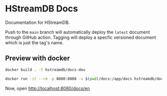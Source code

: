 # HStreamDB Docs

Documentation for HStreamDB.

Push to the `main` branch will automatically deploy the `latest` document
through GitHub action. Tagging will deploy a specfic versioned document which is
just the tag's name.

## Preview with docker


```sh
docker build . -t hstreamdb/docs-dev

docker run -it --rm -p 8080:8080 -v $(pwd)/docs:/app/docs hstreamdb/docs-dev
```

Now, open <http://localhost:8080/docs/en>
